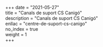 +++
date        = "2021-05-27"	
title       = "Canals de suport CS Canigó"	
description = "Canals de suport CS Canigó"	
enllac		  = "centre-de-suport-cs-canigo"	
no_index 	  = true	
weight 		  = 1	
+++

